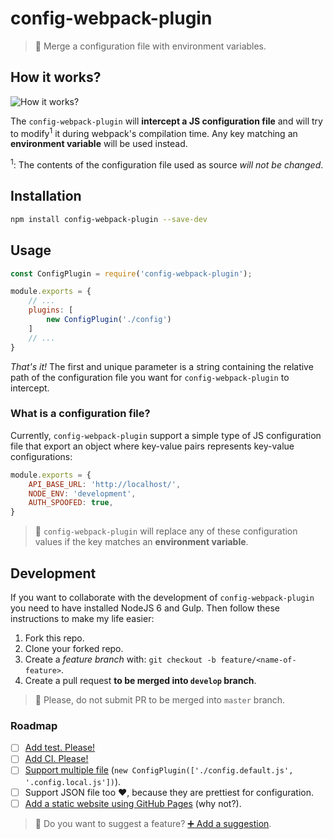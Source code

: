 # config-webpack-plugin

> 💫 Merge a configuration file with environment variables.

## How it works?

![How it works?](https://github.com/rmariuzzo/config-webpack-plugin/raw/master/img/how-it-works.png)

The `config-webpack-plugin` will **intercept a JS configuration file** and will try to modify<sup>1</sup> it during webpack's compilation time. Any key matching an **environment variable** will be used instead.

<sup>1</sup>: The contents of the configuration file used as source *will not be changed*.

## Installation

```sh
npm install config-webpack-plugin --save-dev
```

## Usage

```js
const ConfigPlugin = require('config-webpack-plugin');

module.exports = {
    // ...
    plugins: [
        new ConfigPlugin('./config')
    ]
    // ...
}
```

*That's it!* The first and unique parameter is a string containing the relative path of the configuration file you want for `config-webpack-plugin` to intercept.

### What is a configuration file?

Currently, `config-webpack-plugin` support a simple type of JS configuration file that export an object where key-value pairs represents key-value configurations:

```js
module.exports = {
    API_BASE_URL: 'http://localhost/',
    NODE_ENV: 'development',
    AUTH_SPOOFED: true,
}
```

 > 💁 `config-webpack-plugin` will replace any of these configuration values if the key matches an **environment variable**.

## Development

If you want to collaborate with the development of `config-webpack-plugin` you need to have installed NodeJS 6 and Gulp. Then follow these instructions to make my life easier:

 1. Fork this repo.
 2. Clone your forked repo.
 3. Create a _feature branch_ with: `git checkout -b feature/<name-of-feature>`.
 4. Create a pull request **to be merged into `develop` branch**.

 > 💁 Please, do not submit PR to be merged into `master` branch.

### Roadmap

 - [ ] [Add test. Please!](https://github.com/rmariuzzo/config-webpack-plugin/issues/4)
 - [ ] [Add CI. Please!](https://github.com/rmariuzzo/config-webpack-plugin/issues/5)
 - [ ] [Support multiple file](https://github.com/rmariuzzo/config-webpack-plugin/issues/2) (`new ConfigPlugin(['./config.default.js', '.config.local.js'])`).
 - [ ] Support JSON file too ♥️, because they are prettiest for configuration.
 - [ ] [Add a static website using GitHub Pages](https://github.com/rmariuzzo/config-webpack-plugin/issues/3) (why not?).

 > 💁 Do you want to suggest a feature? [➕ Add a suggestion](https://github.com/rmariuzzo/config-webpack-plugin/issues/new).
